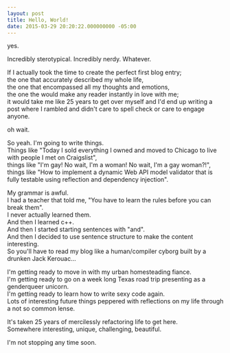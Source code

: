 ```yaml
---
layout: post
title: Hello, World!
date: 2015-03-29 20:20:22.000000000 -05:00
---
```


yes.

Incredibly sterotypical. Incredibly nerdy. Whatever.

If I actually took the time to create the perfect first blog entry;  
the one that accurately described my whole life,  
the one that encompassed all my thoughts and emotions,  
the one the would make any reader instantly in love with me;  
it would take me like 25 years to get over myself and I'd end up writing a post where I rambled and didn't care to spell check or care to engage anyone.

oh wait.

So yeah. I'm going to write things.  
Things like "Today I sold everything I owned and moved to Chicago to live with people I met on Craigslist",  
things like "I'm gay! No wait, I'm a woman! No wait, I'm a gay woman?!",  
things like "How to implement a dynamic Web API model validator that is fully testable using reflection and dependency injection".

My grammar is awful.   
I had a teacher that told me, "You have to learn the rules before you can break them".  
I never actually learned them.  
And then I learned c++.   
And then I started starting sentences with "and".   
And then I decided to use sentence structure to make the content interesting.  
So you'll have to read my blog like a human/compiler cyborg built by a drunken Jack Kerouac...

I'm getting ready to move in with my urban homesteading fiance.  
I'm getting ready to go on a week long Texas road trip presenting as a genderqueer unicorn.  
I'm getting ready to learn how to write sexy code again.  
Lots of interesting future things peppered with reflections on my life through a not so common lense.  

It's taken 25 years of mercilessly refactoring life to get here.  
Somewhere interesting, unique, challenging, beautiful.  

I'm not stopping any time soon.
